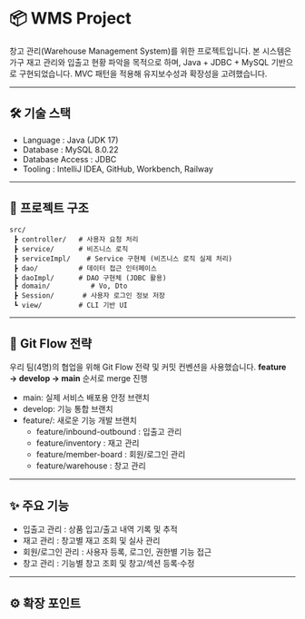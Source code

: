 # 📦 WMS Project

창고 관리(Warehouse Management System)를 위한 프로젝트입니다.
본 시스템은 가구 재고 관리와 입출고 현황 파악을 목적으로 하며, Java + JDBC + MySQL 기반으로 구현되었습니다.
MVC 패턴을 적용해 유지보수성과 확장성을 고려했습니다.

---

## 🛠️ 기술 스택

- Language : Java (JDK 17)
- Database : MySQL 8.0.22
- Database Access : JDBC
- Tooling : IntelliJ IDEA, GitHub, Workbench, Railway

---

## 📂 프로젝트 구조

```
src/
 ┣ controller/   # 사용자 요청 처리
 ┣ service/      # 비즈니스 로직
 ┣ serviceImpl/    # Service 구현체 (비즈니스 로직 실제 처리)
 ┣ dao/          # 데이터 접근 인터페이스
 ┣ daoImpl/      # DAO 구현체 (JDBC 활용)
 ┣ domain/          # Vo, Dto
 ┣ Session/       # 사용자 로그인 정보 저장
 ┗ view/         # CLI 기반 UI
```

---

## 🔀 Git Flow 전략

우리 팀(4명)의 협업을 위해 Git Flow 전략 및 커밋 컨벤션을 사용했습니다.
**feature → develop → main** 순서로 merge 진행

- main: 실제 서비스 배포용 안정 브랜치
- develop: 기능 통합 브랜치
- feature/: 새로운 기능 개발 브랜치
    - feature/inbound-outbound : 입출고 관리
    - feature/inventory : 재고 관리
    - feature/member-board : 회원/로그인 관리
    - feature/warehouse : 창고 관리

---

## ✨ 주요 기능

- 입출고 관리 : 상품 입고/출고 내역 기록 및 추적
- 재고 관리 : 창고별 재고 조회 및 실사 관리
- 회원/로그인 관리 : 사용자 등록, 로그인, 권한별 기능 접근
- 창고 관리 : 기능별 창고 조회 및 창고/섹션 등록·수정

---


## ⚙️ 확장 포인트